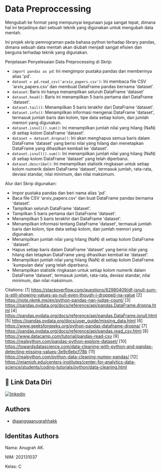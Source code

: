 
# Data Preproccessing

Mengubah ke format yang mempunyai kegunaan juga sangat tepat, dimana hal ini terjadinya dari sebuah teknik yang digunakan untuk mengubah data mentah.

Ini projek skrip pemrograman pada bahasa python terhadap library pandas, dimana sebuah data mentah akan diubah menjadi sangat efisien dan berguna terhadap teknik yang digunakan.

Penjelasan Penyelesaian Data Preprocessing di Skrip:

- `import pandas as pd`: Ini mengimpor pustaka pandas dan memberinya alias 'pd'.
- `dataset = pd.read_csv('arxiv_papers.csv')`: Ini membaca file CSV 'arxiv_papers.csv' dan membuat DataFrame pandas bernama 'dataset'.
- `dataset`: Baris ini hanya menampilkan seluruh DataFrame 'dataset'
- `dataset.head()`: Baris ini menampilkan 5 baris pertama dari DataFrame 'dataset'.
- `dataset.tail()`: Menampilkan 5 baris terakhir dari DataFrame 'dataset'.
- `dataset.info()`: Menampilkan informasi mengenai DataFrame 'dataset', termasuk jumlah baris dan kolom, tipe data setiap kolom, dan jumlah memori yang digunakan.
- `dataset.isnull().sum()`: Ini menampilkan jumlah nilai yang hilang (NaN) di setiap kolom DataFrame 'dataset'.
- `dataset = dataset.dropna()`: Ini akan menghapus semua baris dalam DataFrame 'dataset' yang berisi nilai yang hilang dan menetapkan DataFrame yang dihasilkan kembali ke 'dataset'.
- `dataset.isnull().sum()`: Ini menampilkan jumlah nilai yang hilang (NaN) di setiap kolom DataFrame 'dataset' yang telah diperbarui.
- `dataset.describe()`: Ini menampilkan statistik ringkasan untuk setiap kolom numerik dalam DataFrame 'dataset', termasuk jumlah, rata-rata, deviasi standar, nilai minimum, dan nilai maksimum.

Alur dari Skrip digunakan:
- Impor pustaka pandas dan beri nama alias 'pd'.
- Baca file CSV 'arxiv_papers.csv' dan buat DataFrame pandas bernama 'dataset'.
- Tampilkan seluruh DataFrame 'dataset'.
- Tampilkan 5 baris pertama dari DataFrame 'dataset'.
- Menampilkan 5 baris terakhir dari DataFrame 'dataset'.
- Menampilkan informasi tentang DataFrame 'dataset', termasuk jumlah baris dan kolom, tipe data setiap kolom, dan jumlah memori yang digunakan.
- Menampilkan jumlah nilai yang hilang (NaN) di setiap kolom DataFrame 'dataset'.
- Hapus setiap baris dalam DataFrame 'dataset' yang berisi nilai yang hilang dan tetapkan DataFrame yang dihasilkan kembali ke 'dataset'.
- Menampilkan jumlah nilai yang hilang (NaN) di setiap kolom DataFrame 'kumpulan data' yang telah diperbarui.
- Menampilkan statistik ringkasan untuk setiap kolom numerik dalam DataFrame 'dataset', termasuk jumlah, rata-rata, deviasi standar, nilai minimum, dan nilai maksimum.

Citations:
[1] https://stackoverflow.com/questions/62980409/df-isnull-sum-is-still-showing-values-as-null-even-though-i-dropped-na-value
[2] https://note.nkmk.me/en/python-pandas-nan-judge-count/
[3] https://pandas.pydata.org/docs/reference/api/pandas.DataFrame.dropna.html
[4] https://pandas.pydata.org/docs/reference/api/pandas.DataFrame.isnull.html
[5] https://pandas.pydata.org/docs/user_guide/missing_data.html
[6] https://www.geeksforgeeks.org/python-pandas-dataframe-dropna/
[7] https://pandas.pydata.org/docs/reference/api/pandas.read_csv.html
[8] https://www.datacamp.com/tutorial/pandas-read-csv
[9] https://realpython.com/pandas-python-explore-dataset/
[10] https://towardsdatascience.com/data-cleaning-with-python-and-pandas-detecting-missing-values-3e9c6ebcf78b
[11] https://realpython.com/python-data-cleaning-numpy-pandas/
[12] https://miamioh.edu/centers-institutes/center-for-analytics-data-science/students/coding-tutorials/python/data-cleaning.html

## 🔗 Link Data Diri
[![linkedin](https://img.shields.io/badge/linkedin-0A66C2?style=for-the-badge&logo=linkedin&logoColor=white)](https://www.linkedin.com/in/anugrahak)


## Authors

- [@aanggaanugrahhakk](https://github.com/aanggaanugrahhakk)


## Identitas Authors

Nama: Anugrah AK.

NIM: 202131037

Kelas: C
